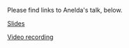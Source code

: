 Please find links to Anelda's talk, below.

[Slides](https://docs.google.com/presentation/d/e/2PACX-1vTdzFNrh5v2--ITyjtdEHJEQ3z0Kl4FuWGVTq-kOTmiE6iGbTHQotlvWYLkd9bvVBH1A-CGfaJOvgo1/pub?start=false&loop=false&delayms=3000&slide=id.g12d394fd3dc_2_0)

[Video recording](https://youtu.be/YwfY4UrjrhE)
